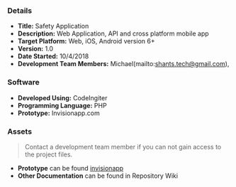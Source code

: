 
### Details ###

* __Title:__ Safety Application
* __Description:__  Web Application, API and cross platform mobile app
* __Target Platform:__ Web, iOS, Android version 6+
* __Version:__ 1.0
* __Date Started:__ 10/4/2018
* __Development Team Members:__  Michael(mailto:shants.tech@gmail.com),

### Software ###

* __Developed Using:__ CodeIngiter
* __Programming Language:__ PHP
* __Prototype:__ Invisionapp.com

### Assets ###

>Contact a development team member if you can not gain access to the project files.

* __Prototype__ can be found [invisionapp](https://invis.io/HDN4EBXENYX#/309980738_Login)
* __Other Documentation__ can be found in Repository Wiki
